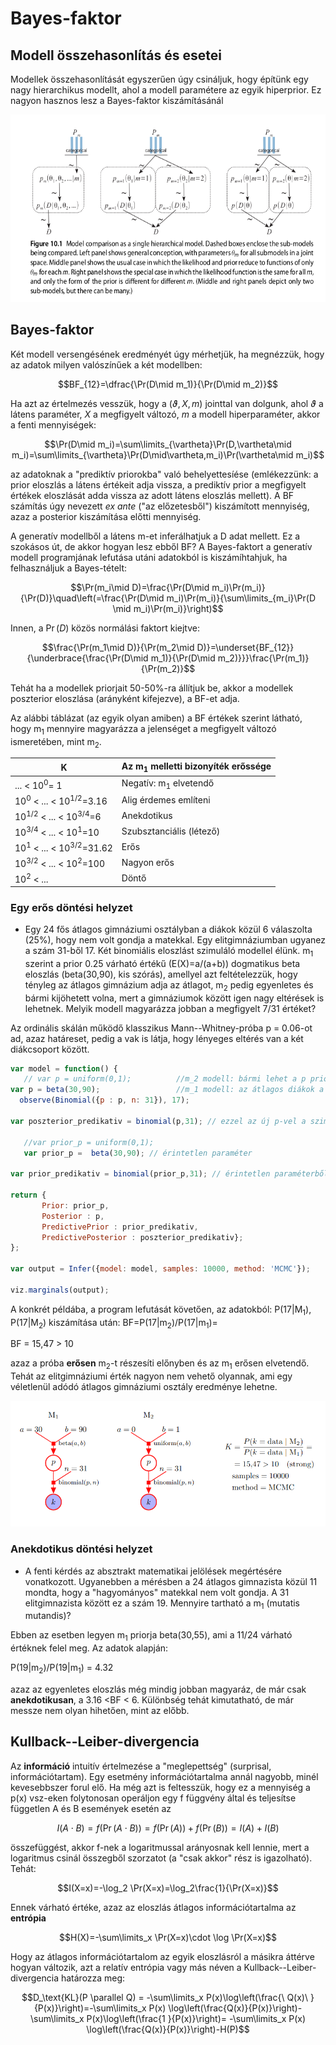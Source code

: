# Bayes-faktor

## Modell összehasonlítás és esetei

Modellek összehasonlítását egyszerűen úgy csináljuk, hogy építünk egy nagy hierarchikus modellt, ahol a modell paramétere az egyik hiperprior. Ez nagyon hasznos lesz a Bayes-faktor kiszámításánál

<img src="https://github.com/mozow01/Bayes2024/blob/main/modcomp_1.png" height=300>

## Bayes-faktor

Két modell versengésének eredményét úgy mérhetjük, ha megnézzük, hogy az adatok milyen valószínűek a két modellben:

$$BF_{12}=\dfrac{\Pr(D\mid m_1)}{\Pr(D\mid m_2)}$$

Ha azt az értelmezés vesszük, hogy a $(\vartheta, X, m)$ jointtal van dolgunk, ahol $\vartheta$ a látens paraméter, $X$ a megfigyelt változó, $m$ a modell hiperparaméter, akkor a fenti mennyiségek:

$$\Pr(D\mid m_i)=\sum\limits_{\vartheta}\Pr(D,\vartheta\mid m_i)=\sum\limits_{\vartheta}\Pr(D\mid\vartheta,m_i)\Pr(\vartheta\mid m_i)$$

az adatoknak a "prediktív priorokba" való behelyettesíése (emlékezzünk: a prior eloszlás a látens értékeit adja vissza, a prediktív prior a megfigyelt értékek eloszlását adda vissza az adott látens eloszlás mellett). A BF számítás úgy nevezett _ex ante_ ("az előzetesből") kiszámított mennyiség, azaz a posterior kiszámítása előtti mennyiség.

A generatív modellből a látens m-et inferálhatjuk a D adat mellett. Ez a szokásos út, de akkor hogyan lesz ebből BF? A Bayes-faktort a generatív modell programjának lefutása utáni adatokból is kiszámíhtahjuk, ha felhasználjuk a Bayes-tételt:

$$\Pr(m_i\mid D)=\frac{\Pr(D\mid m_i)\Pr(m_i)}{\Pr(D)}\quad\left(=\frac{\Pr(D\mid m_i)\Pr(m_i)}{\sum\limits_{m_i}\Pr(D \mid m_i)\Pr(m_i)}\right)$$

Innen, a $\Pr(D)$ közös normálási faktort kiejtve:

$$\frac{\Pr(m_1\mid D)}{\Pr(m_2\mid D)}=\underset{BF_{12}}{\underbrace{\frac{\Pr(D\mid m_1)}{\Pr(D\mid m_2)}}}\frac{\Pr(m_1)}{\Pr(m_2)}$$

Tehát ha a modellek priorjait 50-50%-ra állítjuk be, akkor a modellek poszterior eloszlása (arányként kifejezve), a BF-et adja.

Az alábbi táblázat (az egyik olyan amiben) a BF értékek szerint látható, hogy m<sub>1</sub> mennyire magyarázza a jelenséget a megfigyelt változó ismeretében, mint m<sub>2</sub>.

|K|Az m<sub>1</sub> melletti bizonyíték erőssége|
|---|---|
|... < 10<sup>0</sup>= 1| Negatív: m<sub>1</sub> elvetendő|
|10<sup>0</sup> < ... < 10<sup>1/2</sup>=3.16| Alig érdemes említeni| 
|10<sup>1/2</sup> < ... < 10<sup>3/4</sup>=6| Anekdotikus| 
|10<sup>3/4</sup> < ... < 10<sup>1</sup>=10| Szubsztanciális (létező) |
|10<sup>1</sup> < ... < 10<sup>3/2</sup>=31.62| Erős|
|10<sup>3/2</sup> < ... < 10<sup>2</sup>=100 | Nagyon erős|
|10<sup>2</sup> < ... | Döntő |

### Egy erős döntési helyzet

* Egy 24 fős átlagos gimnáziumi osztályban a diákok közül 6 válaszolta (25%), hogy nem volt gondja a matekkal. Egy elitgimnáziumban ugyanez a szám 31-ből 17. Két binomiális eloszlást szimuláló modellel élünk. m<sub>1</sub> szerint a prior 0.25 várható értékű (E(X)=a/(a+b)) dogmatikus beta eloszlás (beta(30,90), kis szórás), amellyel azt feltételezzük, hogy tényleg az átlagos gimnázium adja az átlagot, m<sub>2</sub> pedig egyenletes és bármi kijöhetett volna, mert a gimnáziumok között igen nagy eltérések is lehetnek. Melyik modell magyarázza jobban a megfigyelt 7/31 értéket?

Az ordinális skálán működő klasszikus Mann--Whitney-próba p = 0.06-ot ad, azaz határeset, pedig a vak is látja, hogy lényeges eltérés van a két diákcsoport között.

````javascript
var model = function() {
   // var p = uniform(0,1);          //m_2 modell: bármi lehet a p prior eloszlása
var p = beta(30,90);                 //m_1 modell: az átlagos diákok a prior
  observe(Binomial({p : p, n: 31}), 17);

var poszterior_predikativ = binomial(p,31); // ezzel az új p-vel a szimulált adatok

   //var prior_p = uniform(0,1);
   var prior_p =  beta(30,90); // érintetlen paraméter

var prior_predikativ = binomial(prior_p,31); // érintetlen paraméterből szimulált adatok

return {
       Prior: prior_p, 
       Posterior : p,
       PredictivePrior : prior_predikativ,
       PredictivePosterior : poszterior_predikativ};
};

var output = Infer({model: model, samples: 10000, method: 'MCMC'});

viz.marginals(output);
````

A konkrét példába, a program lefutását követően, az adatokból: P(17|M<sub>1</sub>), P(17|M<sub>2</sub>) kiszámítása után: BF=P(17|m<sub>2</sub>)/P(17|m<sub>1</sub>)=

BF = 15,47 > 10

azaz a próba **erősen** m<sub>2</sub>-t részesíti előnyben és az m<sub>1</sub> erősen elvetendő. Tehát az elitgimnáziumi érték nagyon nem vehető olyannak, ami egy véletlenül adódó átlagos gimnáziumi osztály eredménye lehetne.

<img src="https://github.com/mozow01/cog_compsci/blob/main/orak/files/ketevi_1.png" width=600>

### Anekdotikus döntési helyzet

* A fenti kérdés az absztrakt matematikai jelölések megértésére vonatkozott. Ugyanebben a mérésben a 24 átlagos gimnazista közül 11 mondta, hogy a "hagyományos" matekkal nem volt gondja. A 31 elitgimnazista között ez a szám 19. Mennyire tartható a m<sub>1</sub> (mutatis mutandis)?

Ebben az esetben legyen m<sub>1</sub> priorja beta(30,55), ami a 11/24 várható értéknek felel meg. Az adatok alapján:

P(19|m<sub>2</sub>)/P(19|m<sub>1</sub>) = 4.32

azaz az egyenletes eloszlás még mindig jobban magyaráz, de már csak **anekdotikusan**, a 3.16 <BF < 6. Különbség tehát kimutatható, de már messze nem olyan hihetően, mint az előbb.


## Kullback--Leiber-divergencia

Az **információ** intuitív értelmezése a "meglepettség" (surprisal, információtartam). Egy esetmény információtartalma annál nagyobb, minél kevesebbszer forul elő. Ha még azt is feltesszük, hogy ez a mennyiség a p(x) vsz-eken folytonosan operáljon egy f függvény által és teljesítse független A és B események esetén az

$$I(A\cdot B)=f(\Pr(A\cdot B))=f(\Pr(A))+f(\Pr(B))=I(A)+I(B)$$

összefüggést, akkor f-nek a logaritmussal arányosnak kell lennie, mert a logaritmus csinál összegből szorzatot (a "csak akkor" rész is igazolható). Tehát:

$$I(X=x)=-\log_2 \Pr(X=x)=\log_2\frac{1}{\Pr(X=x)}$$

Ennek várható értéke, azaz az eloszlás átlagos információtartalma az **entrópia**

$$H(X)=-\sum\limits_x \Pr(X=x)\cdot \log \Pr(X=x)$$

Hogy az átlagos információtartalom az egyik eloszlásról a másikra áttérve hogyan változik, azt a relatív entrópia vagy más néven a Kullback--Leiber-divergencia határozza meg:

$$D_\text{KL}(P \parallel Q) = -\sum\limits_x P(x)\log\left(\frac{\ Q(x)\ }{P(x)}\right)=-\sum\limits_x P(x) \log\left(\frac{Q(x)}{P(x)}\right)-\sum\limits_x P(x)\log\left(\frac{1 }{P(x)}\right)= -\sum\limits_x P(x) \log\left(\frac{Q(x)}{P(x)}\right)-H(P)$$




